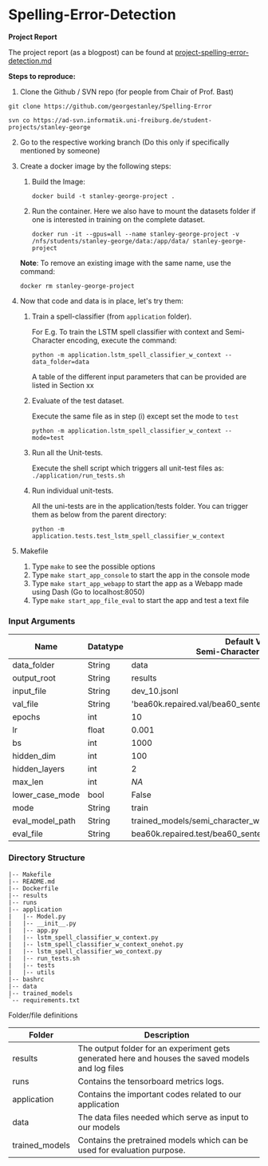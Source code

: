 # Spelling-Error-Detection
**Project Report**

The project report (as a blogpost) can be found at [project-spelling-error-detection.md](project-spelling-error-detection.md)

**Steps to reproduce:**
1. Clone the Github / SVN repo (for people from Chair of Prof. Bast)
```
git clone https://github.com/georgestanley/Spelling-Error

svn co https://ad-svn.informatik.uni-freiburg.de/student-projects/stanley-george

```
2. Go to the respective working branch (Do this only if specifically mentioned by someone)
3. Create a docker image by the following steps:
   1. Build the Image:
   
       ```docker build -t stanley-george-project .```
   2. Run the container. Here we also have to mount the datasets folder if one is interested in training on the complete dataset.

        ```docker run -it --gpus=all --name stanley-george-project -v /nfs/students/stanley-george/data:/app/data/ stanley-george-project```
   
   **Note**: To remove an existing image with the same name, use the command:
        
   ```docker rm stanley-george-project```
4. Now that code and data is in place, let's try them:
   1. Train a spell-classifier (from `application` folder).

      For E.g. To train the LSTM spell classifier with context and Semi-Character encoding, execute the command:
      
      `python -m application.lstm_spell_classifier_w_context --data_folder=data`

      A table of the different input parameters that can be provided are listed in Section xx

   2. Evaluate of the test dataset.

      Execute the same file as in step (i) except set the mode to `test`

      `python -m application.lstm_spell_classifier_w_context --mode=test`
   3. Run all the Unit-tests.
      
      Execute the shell script which triggers all unit-test files as: `./application/run_tests.sh`
   4. Run individual unit-tests.

      All the uni-tests are in the application/tests folder. You can trigger them as below from the parent directory:
   
      `python -m application.tests.test_lstm_spell_classifier_w_context`

5. Makefile
   1. Type `make` to see the possible options
   2. Type `make start_app_console` to start the app in the console mode
   3. Type `make start_app_webapp` to start the app as a Webapp made using Dash (Go to localhost:8050)
   4. Type `make start_app_file_eval` to start the app and test a text file

### Input Arguments

| Name            | Datatype | Default Values<br/>Semi-Character with Context                | Default Values<br/>Semi-Character without Context           | Default Values<br/>One-hot encoded with context              |
|-----------------|----------|---------------------------------------------------------------|-------------------------------------------------------------|--------------------------------------------------------------|
| data_folder     | String   | data                                                          | data                                                        | data                                                         |
| output_root     | String   | results                                                       | results                                                     | results                                                      |
| input_file      | String   | dev_10.jsonl                                                  | top_100_words.json                                          | dev_10.jsonl                                                 |
| val_file        | String   | 'bea60k.repaired.val/bea60_sentences_val_truth_and_false.json | bea60k.repaired.val/bea60_words_val_truth_and_false.json    | bea60k.repaired.val/bea60_sentences_val_truth_and_false.json |
| epochs          | int      | 10                                                            | 10                                                          | 10                                                           |
| lr              | float    | 0.001                                                         | 0.01                                                        | 0.001                                                        |
| bs              | int      | 1000                                                          | 1000                                                        | 32                                                           |
| hidden_dim      | int      | 100                                                           | 100                                                         | 100                                                          |
| hidden_layers   | int      | 2                                                             | 2                                                           | 2                                                            |
| max_len         | int      | _NA_                                                          | _NA_                                                        | 60                                                           |
| lower_case_mode | bool     | False                                                         | NA                                                          | False                                                        |
| mode            | String   | train                                                         | train                                                       | train                                                        |
| eval_model_path | String   | trained_models/semi_character_w_context.pth                   | trained_models/semi_character_wo_context.pth                | trained_models/onehot_w_context.pth                          |   
| eval_file       | String   | bea60k.repaired.test/bea60_sentences_test_truth_and_false.json| bea60k.repaired.test//bea60_words_test_truth_and_false.json | bea60k.repaired.test//bea60_sentences_test_truth_and_false.json|


### Directory Structure

```
|-- Makefile
|-- README.md
|-- Dockerfile
|-- results
|-- runs
|-- application
|   |-- Model.py
|   |-- __init__.py
|   |-- app.py
|   |-- lstm_spell_classifier_w_context.py
|   |-- lstm_spell_classifier_w_context_onehot.py
|   |-- lstm_spell_classifier_wo_context.py
|   |-- run_tests.sh
|   |-- tests
|   |-- utils
|-- bashrc
|-- data
|-- trained_models
`-- requirements.txt

```
Folder/file definitions


| Folder         | Description                                                                                       |
|----------------|---------------------------------------------------------------------------------------------------|
| results        | The output folder for an experiment gets generated here and houses the saved models and log files |
| runs           | Contains the tensorboard metrics logs.                                                            |
| application    | Contains the important codes related to our application                                           |
| data           | The data files needed which serve as input to our models                                          |
| trained_models | Contains the pretrained models which can be used for evaluation purpose.                          |






